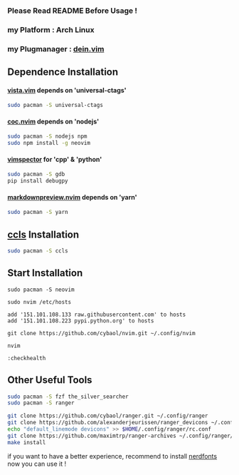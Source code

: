 ### Please Read README Before Usage !

### my Platform : Arch Linux

### my Plugmanager : [dein.vim](https://github.com/Shougo/dein.vim)

## Dependence Installation

#### [vista.vim](https://github.com/liuchengxu/vista.vim) depends on 'universal-ctags'
```bash
sudo pacman -S universal-ctags
```

#### [coc.nvim](https://github.com/neoclide/coc.nvim) depends on 'nodejs'
```bash
sudo pacman -S nodejs npm
sudo npm install -g neovim
```
#### [vimspector](https://github.com/puremourning/vimspector) for 'cpp' & 'python'
```bash
sudo pacman -S gdb
pip install debugpy
```

#### [markdownpreview.nvim](https://github.com/iamcco/markdown-preview.nvim) depends on 'yarn'
```bash
sudo pacman -S yarn
```

## [ccls](https://github.com/MaskRay/ccls) Installation
```bash
sudo pacman -S ccls
```

## Start Installation
```vim
sudo pacman -S neovim

sudo nvim /etc/hosts

add '151.101.108.133 raw.githubusercontent.com' to hosts
add '151.101.108.223 pypi.python.org' to hosts

git clone https://github.com/cybaol/nvim.git ~/.config/nvim

nvim

:checkhealth
```
## Other Useful Tools
```bash
sudo pacman -S fzf the_silver_searcher
sudo pacman -S ranger

git clone https://github.com/cybaol/ranger.git ~/.config/ranger
git clone https://github.com/alexanderjeurissen/ranger_devicons ~/.config/ranger/plugins/ranger_devicons
echo "default_linemode devicons" >> $HOME/.config/ranger/rc.conf
git clone https://github.com/maximtrp/ranger-archives ~/.config/ranger/plugins/ranger-archives
make install
```
if you want to have a better experience, recommend to install [nerdfonts](https://www.nerdfonts.com)<br>
now you can use it !
